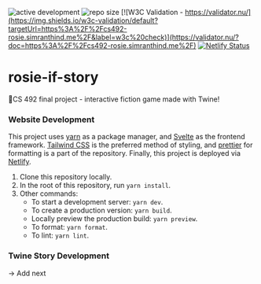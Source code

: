 ![active development](https://img.shields.io/badge/active%20dev-yes-brightgreen.svg)
![repo size](https://img.shields.io/github/languages/code-size/CS-492-Final-Project/rosie-if-story)
[![W3C Validation - https://validator.nu/](https://img.shields.io/w3c-validation/default?targetUrl=https%3A%2F%2Fcs492-rosie.simranthind.me%2F&label=w3c%20check)](https://validator.nu/?doc=https%3A%2F%2Fcs492-rosie.simranthind.me%2F)
[![Netlify Status](https://api.netlify.com/api/v1/badges/c24c8ae0-dfb6-43a1-9eb1-fabbaf3814d5/deploy-status)](https://app.netlify.com/sites/cs492-rosie/deploys)

# rosie-if-story
🌹CS 492 final project - interactive fiction game made with Twine!

### Website Development
This project uses [yarn](https://yarnpkg.com/) as a package manager, and [Svelte](https://svelte.dev/) as the frontend framework. [Tailwind CSS](https://tailwindcss.com/) is the preferred method of styling, and [prettier](https://prettier.io/) for formatting is a part of the repository. Finally, this project is deployed via [Netlify](https://www.netlify.com/).

1. Clone this repository locally.
2. In the root of this repository, run `yarn install`.
3. Other commands:
   * To start a development server: `yarn dev`.
   * To create a production version: `yarn build`.
   * Locally preview the production build: `yarn preview`.
   * To format: `yarn format`.
   * To lint: `yarn lint`.

### Twine Story Development
-> Add next
